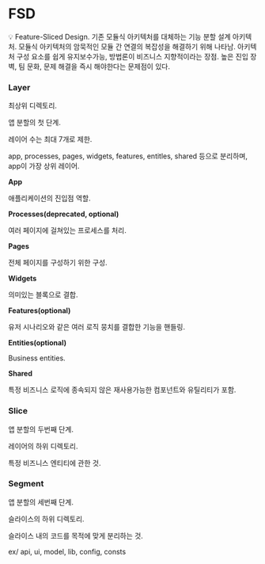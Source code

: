# FSD

<aside>
💡 Feature-Sliced Design.
기존 모듈식 아키텍처를 대체하는 기능 분할 설계 아키텍처.
모듈식 아키텍처의 암묵적인 모듈 간 연결의 복잡성을 해결하기 위해 나타남.
아키텍처 구성 요소를 쉽게 유지보수가능, 방법론이 비즈니스 지향적이라는 장점.
높은 진입 장벽, 팀 문화, 문제 해결을 즉시 해야한다는 문제점이 있다.

</aside>

### Layer

최상위 디렉토리.

앱 분할의 첫 단계.

레이어 수는 최대 7개로 제한.

app, processes, pages, widgets, features, entitles, shared 등으로 분리하며, app이 가장 상위 레이어.

**App**

애플리케이션의 진입점 역할.

**Processes(deprecated, optional)**

여러 페이지에 걸쳐있는 프로세스를 처리.

**Pages**

전체 페이지를 구성하기 위한 구성.

**Widgets**

의미있는 블록으로 결합.

**Features(optional)**

유저 시나리오와 같은 여러 로직 뭉치를 결합한 기능을 핸들링.

**Entities(optional)**

Business entities.

**Shared**

특정 비즈니스 로직에 종속되지 않은 재사용가능한 컴포넌트와 유틸리티가 포함.

### Slice

앱 분할의 두번째 단계.

레이어의 하위 디렉토리.

특정 비즈니스 엔티티에 관한 것.

### Segment

앱 분할의 세번째 단계.

슬라이스의 하위 디렉토리.

슬라이스 내의 코드를 목적에 맞게 분리하는 것.

ex/ api, ui, model, lib, config, consts